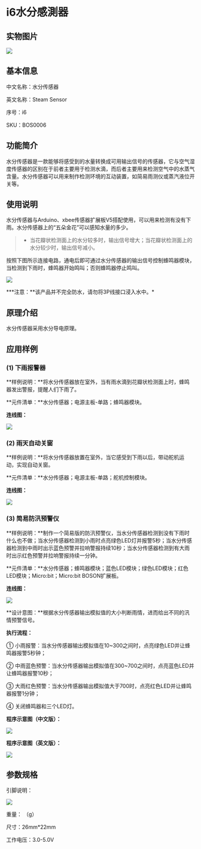 # i6水分感測器

## 实物图片

![](.gitbook/assets/boson-shui-fen-chuan-gan-qi-shi-wu-tu-pian.jpg)

## 基本信息

中文名称：水分传感器

英文名称：Steam Sensor

序号：i6

SKU：BOS0006

## 功能简介

水分传感器是一款能够将感受到的水量转换成可用输出信号的传感器，它与空气湿度传感器的区别在于前者主要用于检测水滴，而后者主要用来检测空气中的水蒸气含量。水分传感器可以用来制作检测环境的互动装置，如简易雨测仪或蒸汽液位开关等。

## 使用说明

水分传感器与Arduino、xbee传感器扩展板V5搭配使用，可以用来检测有没有下雨。水分传感器上的“五朵金花”可以感知水量的多少。

> * 当花瓣状检测面上的水分较多时，输出信号增大；当花瓣状检测面上的水分较少时，输出信号减小。

按照下图所示连接电路，通电后即可通过水分传感器的输出信号控制蜂鸣器模块，当检测到下雨时，蜂鸣器开始鸣叫；否则蜂鸣器停止鸣叫。

![](.gitbook/assets/boson-shui-fen-chuan-gan-qi-shi-yong-shuo-ming.png)

**\*注意：**该产品并不完全防水，请勿将3P线接口浸入水中。\*

## 原理介绍

水分传感器采用水分导电原理。

## 应用样例

### \(1\) 下雨报警器

**样例说明：**将水分传感器放在室外，当有雨水滴到花瓣状检测面上时，蜂鸣器发出警报，提醒人们下雨了。

**元件清单：**水分传感器；电源主板-单路；蜂鸣器模块。

**连线图：**

![](.gitbook/assets/boson-shui-fen-chuan-gan-qi-ying-yong-yang-li-1-lian-xian-tu.png)

### \(2\) 雨天自动关窗

**样例说明：**将水分传感器放置在室外，当它感受到下雨以后，带动舵机运动，实现自动关窗。

**元件清单：**水分传感器；电源主板-单路；舵机控制模块。

**连线图：**

![](.gitbook/assets/boson-shui-fen-chuan-gan-qi-ying-yong-yang-li-2-lian-xian-tu.png)

### \(3\) 简易防汛预警仪

**样例说明：**制作一个简易版的防汛预警仪，当水分传感器检测到没有下雨时什么也不做；当水分传感器检测到小雨时点亮绿色LED灯并报警5秒；当水分传感器检测到中雨时出示蓝色预警并拉响警报持续10秒；当水分传感器检测到有大雨时出示红色预警并拉响警报持续一分钟。

**元件清单：**水分传感器；蜂鸣器模块；蓝色LED模块；绿色LED模块；红色LED模块；Micro:bit；Micro:bit BOSON扩展板。

**连线图：**

![](.gitbook/assets/boson-shui-fen-chuan-gan-qi-ying-yong-yang-li-3-lian-xian-tu.png)

**设计意图：**根据水分传感器输出模拟值的大小判断雨情，进而给出不同的汛情预警信号。

**执行流程：**

① 小雨报警：当水分传感器输出模拟值在10~300之间时，点亮绿色LED并让蜂鸣器报警5秒钟；

② 中雨蓝色预警：当水分传感器输出模拟值在300~700之间时，点亮蓝色LED并让蜂鸣器报警10秒；

③ 大雨红色预警：当水分传感器输出模拟值大于700时，点亮红色LED并让蜂鸣器报警1分钟；

④ 关闭蜂鸣器和三个LED灯。

**程序示意图（中文版）：**

![](.gitbook/assets/boson-shui-fen-chuan-gan-qi-ying-yong-yang-li-3-cheng-xu-shi-yi-tu-zhong-wen-ban.png)

**程序示意图（英文版）：**

![](.gitbook/assets/boson-shui-fen-chuan-gan-qi-ying-yong-yang-li-3-cheng-xu-shi-yi-tu-ying-wen-ban.png)

## 参数规格

引脚说明：

![](.gitbook/assets/boson-shui-fen-chuan-gan-qi-yin-jiao-shuo-ming.png)

重量： （g）

尺寸：26mm\*22mm

工作电压：3.0-5.0V

